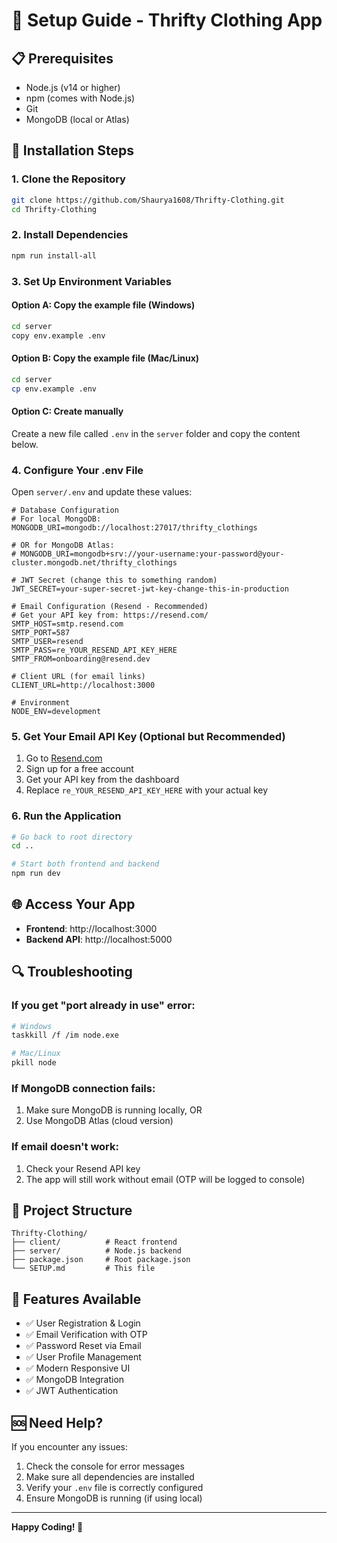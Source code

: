 # 🚀 Setup Guide - Thrifty Clothing App

## 📋 Prerequisites
- Node.js (v14 or higher)
- npm (comes with Node.js)
- Git
- MongoDB (local or Atlas)

## 🔧 Installation Steps

### 1. Clone the Repository
```bash
git clone https://github.com/Shaurya1608/Thrifty-Clothing.git
cd Thrifty-Clothing
```

### 2. Install Dependencies
```bash
npm run install-all
```

### 3. Set Up Environment Variables

#### Option A: Copy the example file (Windows)
```bash
cd server
copy env.example .env
```

#### Option B: Copy the example file (Mac/Linux)
```bash
cd server
cp env.example .env
```

#### Option C: Create manually
Create a new file called `.env` in the `server` folder and copy the content below.

### 4. Configure Your .env File

Open `server/.env` and update these values:

```env
# Database Configuration
# For local MongoDB:
MONGODB_URI=mongodb://localhost:27017/thrifty_clothings

# OR for MongoDB Atlas:
# MONGODB_URI=mongodb+srv://your-username:your-password@your-cluster.mongodb.net/thrifty_clothings

# JWT Secret (change this to something random)
JWT_SECRET=your-super-secret-jwt-key-change-this-in-production

# Email Configuration (Resend - Recommended)
# Get your API key from: https://resend.com/
SMTP_HOST=smtp.resend.com
SMTP_PORT=587
SMTP_USER=resend
SMTP_PASS=re_YOUR_RESEND_API_KEY_HERE
SMTP_FROM=onboarding@resend.dev

# Client URL (for email links)
CLIENT_URL=http://localhost:3000

# Environment
NODE_ENV=development
```

### 5. Get Your Email API Key (Optional but Recommended)

1. Go to [Resend.com](https://resend.com/)
2. Sign up for a free account
3. Get your API key from the dashboard
4. Replace `re_YOUR_RESEND_API_KEY_HERE` with your actual key

### 6. Run the Application
```bash
# Go back to root directory
cd ..

# Start both frontend and backend
npm run dev
```

## 🌐 Access Your App

- **Frontend**: http://localhost:3000
- **Backend API**: http://localhost:5000

## 🔍 Troubleshooting

### If you get "port already in use" error:
```bash
# Windows
taskkill /f /im node.exe

# Mac/Linux
pkill node
```

### If MongoDB connection fails:
1. Make sure MongoDB is running locally, OR
2. Use MongoDB Atlas (cloud version)

### If email doesn't work:
1. Check your Resend API key
2. The app will still work without email (OTP will be logged to console)

## 📁 Project Structure

```
Thrifty-Clothing/
├── client/          # React frontend
├── server/          # Node.js backend
├── package.json     # Root package.json
└── SETUP.md         # This file
```

## 🎯 Features Available

- ✅ User Registration & Login
- ✅ Email Verification with OTP
- ✅ Password Reset via Email
- ✅ User Profile Management
- ✅ Modern Responsive UI
- ✅ MongoDB Integration
- ✅ JWT Authentication

## 🆘 Need Help?

If you encounter any issues:
1. Check the console for error messages
2. Make sure all dependencies are installed
3. Verify your `.env` file is correctly configured
4. Ensure MongoDB is running (if using local)

---

**Happy Coding! 🎉**
